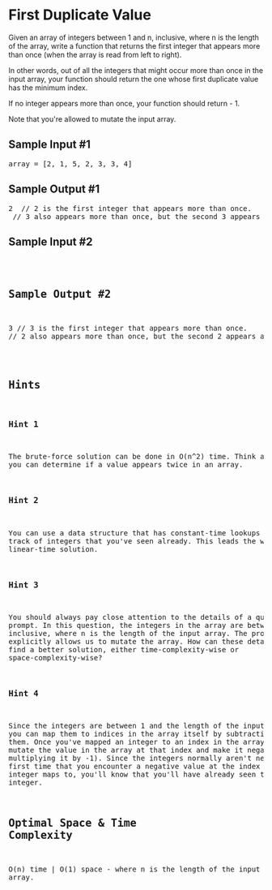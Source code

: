 # First Duplicate Value

Given an array of integers between 1 and n,
inclusive, where n is the length of the array, write a function
that returns the first integer that appears more than once (when the array is
read from left to right).

In other words, out of all the integers that might occur more than once in the
input array, your function should return the one whose first duplicate value
has the minimum index.

If no integer appears more than once, your function should return - 1.

Note that you're allowed to mutate the input array.

## Sample Input #1

<pre>
array = [2, 1, 5, 2, 3, 3, 4]
</pre>

## Sample Output #1

<pre>
2  // 2 is the first integer that appears more than once.
 // 3 also appears more than once, but the second 3 appears after the second 2.
</pre>

## Sample Input #2

<pre>
<span array = [2, 1, 5, 3, 3, 2, 4]
</pre>

## Sample Output #2

<pre>
3 // 3 is the first integer that appears more than once.
// 2 also appears more than once, but the second 2 appears after the second 3.
</pre>

## Hints

### Hint 1

The brute-force solution can be done in O(n^2) time. Think about how you can determine if a value appears twice in an array.

### Hint 2

You can use a data structure that has constant-time lookups to keep track of integers that you've seen already. This leads the way to a linear-time solution.

### Hint 3

You should always pay close attention to the details of a question's prompt. In this question, the integers in the array are between 1 and n, inclusive, where n is the length of the input array. The prompt also explicitly allows us to mutate the array. How can these details help us find a better solution, either time-complexity-wise or space-complexity-wise?

### Hint 4

Since the integers are between 1 and the length of the input array, you can map them to indices in the array itself by subtracting 1 from them. Once you've mapped an integer to an index in the array, you can mutate the value in the array at that index and make it negative (by multiplying it by -1). Since the integers normally aren't negative, the first time that you encounter a negative value at the index that an integer maps to, you'll know that you'll have already seen that integer.

## Optimal Space & Time Complexity

O(n) time | O(1) space - where n is the length of the input array.
